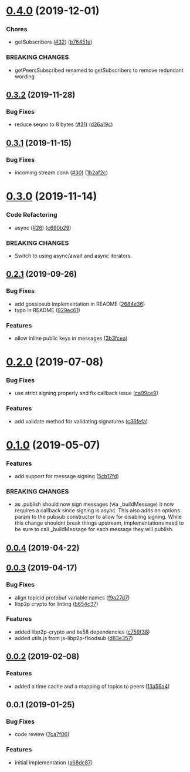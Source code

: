 <a name="0.4.0"></a>
# [0.4.0](https://github.com/libp2p/js-libp2p-pubsub/compare/v0.3.2...v0.4.0) (2019-12-01)


### Chores

* getSubscribers ([#32](https://github.com/libp2p/js-libp2p-pubsub/issues/32)) ([b76451e](https://github.com/libp2p/js-libp2p-pubsub/commit/b76451e))


### BREAKING CHANGES

* getPeersSubscribed renamed to getSubscribers to remove redundant wording



<a name="0.3.2"></a>
## [0.3.2](https://github.com/libp2p/js-libp2p-pubsub/compare/v0.3.1...v0.3.2) (2019-11-28)


### Bug Fixes

* reduce seqno to 8 bytes ([#31](https://github.com/libp2p/js-libp2p-pubsub/issues/31)) ([d26a19c](https://github.com/libp2p/js-libp2p-pubsub/commit/d26a19c))



<a name="0.3.1"></a>
## [0.3.1](https://github.com/libp2p/js-libp2p-pubsub/compare/v0.3.0...v0.3.1) (2019-11-15)


### Bug Fixes

* incoming stream conn ([#30](https://github.com/libp2p/js-libp2p-pubsub/issues/30)) ([1b2af2c](https://github.com/libp2p/js-libp2p-pubsub/commit/1b2af2c))



<a name="0.3.0"></a>
# [0.3.0](https://github.com/libp2p/js-libp2p-pubsub/compare/v0.2.1...v0.3.0) (2019-11-14)


### Code Refactoring

* async ([#26](https://github.com/libp2p/js-libp2p-pubsub/issues/26)) ([c690b29](https://github.com/libp2p/js-libp2p-pubsub/commit/c690b29))


### BREAKING CHANGES

* Switch to using async/await and async iterators.



<a name="0.2.1"></a>
## [0.2.1](https://github.com/libp2p/js-libp2p-pubsub/compare/v0.2.0...v0.2.1) (2019-09-26)


### Bug Fixes

* add gossipsub implementation in README ([2684e36](https://github.com/libp2p/js-libp2p-pubsub/commit/2684e36))
* typo in README ([929ec61](https://github.com/libp2p/js-libp2p-pubsub/commit/929ec61))


### Features

* allow inline public keys in messages ([3b3fcea](https://github.com/libp2p/js-libp2p-pubsub/commit/3b3fcea))



<a name="0.2.0"></a>
# [0.2.0](https://github.com/libp2p/js-libp2p-pubsub/compare/v0.1.0...v0.2.0) (2019-07-08)


### Bug Fixes

* use strict signing properly and fix callback issue ([ca99ce9](https://github.com/libp2p/js-libp2p-pubsub/commit/ca99ce9))


### Features

* add validate method for validating signatures ([c36fefa](https://github.com/libp2p/js-libp2p-pubsub/commit/c36fefa))



<a name="0.1.0"></a>
# [0.1.0](https://github.com/libp2p/js-libp2p-pubsub/compare/v0.0.4...v0.1.0) (2019-05-07)


### Features

* add support for message signing ([5cb17fd](https://github.com/libp2p/js-libp2p-pubsub/commit/5cb17fd))


### BREAKING CHANGES

* as .publish should now sign messages (via _buildMessage) it now requires a callback since signing is async. This also adds an options param to the pubsub constructor to allow for disabling signing. While this change shouldnt break things upstream, implementations need to be sure to call _buildMessage for each message they will publish.



<a name="0.0.4"></a>
## [0.0.4](https://github.com/libp2p/js-libp2p-pubsub/compare/v0.0.3...v0.0.4) (2019-04-22)



<a name="0.0.3"></a>
## [0.0.3](https://github.com/libp2p/js-libp2p-pubsub/compare/v0.0.2...v0.0.3) (2019-04-17)


### Bug Fixes

* align topicid protobuf variable names ([f9a27d7](https://github.com/libp2p/js-libp2p-pubsub/commit/f9a27d7))
* libp2p crypto for linting ([b654c37](https://github.com/libp2p/js-libp2p-pubsub/commit/b654c37))


### Features

* added libp2p-crypto and bs58 dependencies ([c759f38](https://github.com/libp2p/js-libp2p-pubsub/commit/c759f38))
* added utils.js from js-libp2p-floodsub ([d83e357](https://github.com/libp2p/js-libp2p-pubsub/commit/d83e357))



<a name="0.0.2"></a>
## [0.0.2](https://github.com/libp2p/js-libp2p-pubsub/compare/v0.0.1...v0.0.2) (2019-02-08)


### Features

* added a time cache and a mapping of topics to peers ([13a56a4](https://github.com/libp2p/js-libp2p-pubsub/commit/13a56a4))



<a name="0.0.1"></a>
## 0.0.1 (2019-01-25)


### Bug Fixes

* code review ([7ca7f06](https://github.com/libp2p/js-libp2p-pubsub/commit/7ca7f06))


### Features

* initial implementation ([a68dc87](https://github.com/libp2p/js-libp2p-pubsub/commit/a68dc87))



